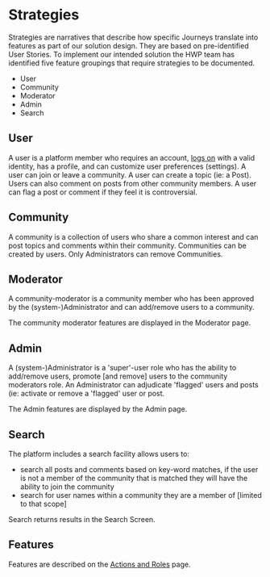 # Strategies 

Strategies are narratives that describe how specific Journeys translate into features as part of our solution design. 
They are based on pre-identified User Stories. To implement our intended solution the HWP team has identified five feature groupings that require strategies to be documented.

* User
* Community
* Moderator
* Admin
* Search

## User

A user is a platform member who requires an account, [logs on](https://user-images.githubusercontent.com/82344553/157935583-ab1b70db-121b-41b4-a3fb-575e594b6a00.png) with a valid identity, has a profile, and can customize user preferences (settings). 
A user can join or leave a community. A user can create a topic (ie: a Post). Users can also comment on posts from other community members.  A user can flag a post or comment if they feel it is controversial.

## Community 

A community is a collection of users who share a common interest and can post topics and comments within their community. Communities can be created by users. Only Administrators can remove Communities.

## Moderator

A community-moderator is a community member who has been approved by the (system-)Administrator and can add/remove users to a community.

The community moderator features are displayed in the Moderator page.

## Admin

A (system-)Administrator is a 'super'-user role who has the ability to add/remove users, promote [and remove] users to the community moderators role. 
An Administrator can adjudicate 'flagged' users and posts (ie: activate or remove a 'flagged' user or post. 

The Admin features are displayed by the Admin page.

## Search

The platform includes a search facility allows users to: 
* search all posts and comments based on key-word matches, if the user is not a member of the community that is matched they will have the ability to join the community
* search for user names within a community they are a member of [limited to that scope]

Search returns results in the Search Screen.

## Features

Features are described on the [Actions and Roles](https://github.com/bcgov/CITZ-HybridWorkplace/wiki/7.Security) page.
